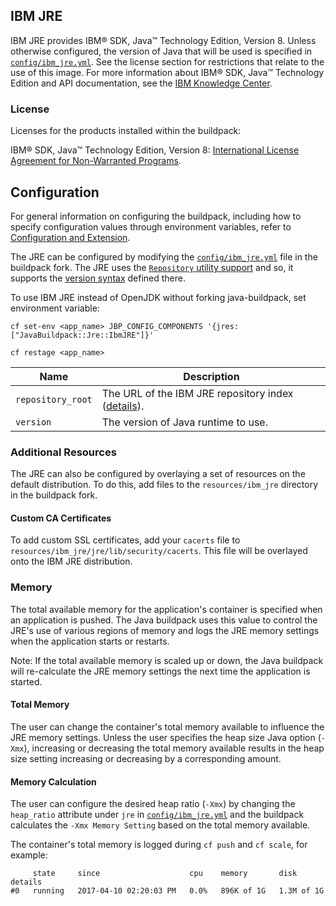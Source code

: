 ## IBM JRE
IBM JRE provides IBM® SDK, Java™ Technology Edition, Version 8. Unless otherwise configured, the version of Java that will be used is specified in [`config/ibm_jre.yml`][]. See the license section for restrictions that relate to the use of this image. For more information about IBM® SDK, Java™ Technology Edition and API documentation, see the [IBM Knowledge Center][].

### License
Licenses for the products installed within the buildpack:

IBM® SDK, Java™ Technology Edition, Version 8: [International License Agreement for Non-Warranted Programs][].

## Configuration
For general information on configuring the buildpack, including how to specify configuration values through environment variables, refer to [Configuration and Extension][].

The JRE can be configured by modifying the [`config/ibm_jre.yml`][] file in the buildpack fork.  The JRE uses the [`Repository` utility support][repositories] and so, it supports the [version syntax][]  defined there.

To use IBM JRE instead of OpenJDK without forking java-buildpack, set environment variable:

`cf set-env <app_name> JBP_CONFIG_COMPONENTS '{jres: ["JavaBuildpack::Jre::IbmJRE"]}'`

`cf restage <app_name>`

| Name | Description
| ---- | -----------
| `repository_root` | The URL of the IBM JRE repository index ([details][repositories]).
| `version` | The version of Java runtime to use.

### Additional Resources
The JRE can also be configured by overlaying a set of resources on the default distribution. To do this, add files to the `resources/ibm_jre` directory in the buildpack fork.

#### Custom CA Certificates
To add custom SSL certificates, add your `cacerts` file to `resources/ibm_jre/jre/lib/security/cacerts`.  This file will be overlayed onto the IBM JRE distribution.

### Memory
The total available memory for the application's container is specified when an application is pushed.
The Java buildpack uses this value to control the JRE's use of various
regions of memory and logs the JRE memory settings when the application starts or restarts.

Note: If the total available memory is scaled up or down, the Java buildpack will re-calculate the JRE memory settings the next time the application is started.

#### Total Memory
The user can change the container's total memory available to influence the JRE memory settings.
Unless the user specifies the heap size Java option (`-Xmx`), increasing or decreasing the total memory
available results in the heap size setting increasing or decreasing by a corresponding amount.

#### Memory Calculation
The user can configure the desired heap ratio (`-Xmx`) by changing the `heap_ratio` attribute under `jre` in [`config/ibm_jre.yml`][]
and the buildpack calculates the `-Xmx Memory Setting` based on the total memory available.

The container's total memory is logged during `cf push` and `cf scale`, for example:
```
     state     since                    cpu    memory       disk         details
#0   running   2017-04-10 02:20:03 PM   0.0%   896K of 1G   1.3M of 1G
```

[`config/components.yml`]: ../config/components.yml
[`config/ibm_jre.yml`]: ../config/ibm_jre.yml
[Configuration and Extension]: ../README.md#configuration-and-extension
[repositories]: extending-repositories.md
[version syntax]: extending-repositories.md#version-syntax-and-ordering
[IBM Knowledge Center]: http://www.ibm.com/support/knowledgecenter/SSYKE2/welcome_javasdk_family.html
[International License Agreement for Non-Warranted Programs]: http://www14.software.ibm.com/cgi-bin/weblap/lap.pl?la_formnum=&li_formnum=L-PMAA-A3Z8P2&title=IBM%AE+SDK%2C+Java%99+Technology+Edition%2C+Version+8.0&l=en


